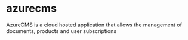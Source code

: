 # azurecms
AzureCMS is a cloud hosted application that allows the management of documents, products and user subscriptions
